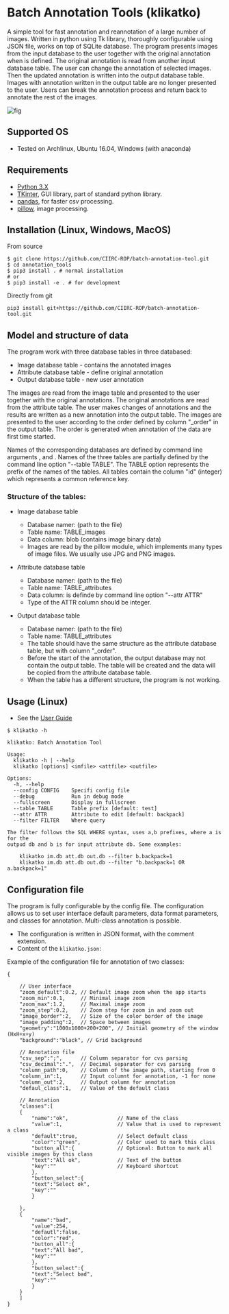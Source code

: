 # Batch Annotation Tools (klikatko)

A simple tool for fast annotation and reannotation of a large number of images. Written in python using Tk library, thoroughly configurable using JSON file, works on top of SQLite database. The program presents images from the input database to the user together with the original annotation when is defined. The original annotation is read from another input database table. The user can change the annotation of selected images. Then the updated annotation is written into the output database table. Images with annotation written in the output table are no longer presented to the user. Users can break the annotation process and return back to annotate the rest of the images.

![fig](fig/screencap.gif)

## Supported OS

- Tested on Archlinux, Ubuntu 16.04, Windows (with anaconda)

## Requirements

 - [Python 3.X](https://www.python.org)
 - [TKinter](https://docs.python.org/3.6/library/tkinter.html), GUI library,  part of standard python library.
 - [pandas](https://pandas.pydata.org/), for faster csv processing.
 - [pillow](http://python-pillow.org/), image processing.

## Installation (Linux, Windows, MacOS)

From source
```shell
$ git clone https://github.com/CIIRC-ROP/batch-annotation-tool.git
$ cd annotation_tools
$ pip3 install . # normal installation
# or
$ pip3 install -e . # for development
```

Directly from git
```shell
pip3 install git+https://github.com/CIIRC-ROP/batch-annotation-tool.git
```
## Model and structure of data

The program work with three database tables in three databased:

- Image database table - contains the annotated images
- Attribute database table - define original annotation
- Output database table - new user annotation 

The images are read from the image table and presented to the user together with the original annotations. The original annotations are read from the attribute table. The user makes changes of annotations and the results are written as a new annotation into the output table. The images are presented to the user according to the order defined by column "_order" in the output table. The order is generated when annotation of the data are first time started.

Names of the corresponding databases are defined by command line arguments <imfile>, <attfile> and <outfile>. Names of the three tables are partially defined by the command line option "--table TABLE". The TABLE option represents the prefix of the names of the tables. All tables contain the column "id" (integer) which represents a common reference key.

### Structure of the tables:

- Image database table
  - Database namer: <imfile> (path to the file)
  - Table name: TABLE_images
  - Data column: blob (contains image binary data)
  - Images are read by the pillow module, which implements many types of image files. We usually use JPG and PNG images.
    
- Attribute database table
  - Database namer: <attfile> (path to the file)
  - Table name: TABLE_attributes
  - Data column: is definde by command line option "--attr ATTR"
  - Type of the ATTR column should be integer.
    
- Output database table
  - Database namer: <outfile> (path to the file)
  - Table name: TABLE_attributes
  - The table should have the same structure as the attribute database table, but with column "_order".
  - Before the start of the annotation, the output database may not contain the output table. The table will be created and the data will be copied from the attribute database table.
  - When the table has a different structure, the program is not working.

## Usage (Linux)

- See the [User Guide](user_guide.md)

```
$ klikatko -h

klikatko: Batch Annotation Tool

Usage:
  klikatko -h | --help
  klikatko [options] <imfile> <attfile> <outfile>

Options:
  -h, --help
  --config CONFIG    Specifi config file
  --debug            Run in debug mode
  --fullscreen       Display in fullscreen
  --table TABLE      Table prefix [default: test]
  --attr ATTR        Attribute to edit [default: backpack]
  --filter FILTER    Where query

The filter follows the SQL WHERE syntax, uses a,b prefixes, where a is for the
outpud db and b is for input attribute db. Some examples:

    klikatko im.db att.db out.db --filter b.backpack=1
    klikatko im.db att.db out.db --filter "b.backpack=1 OR a.backpack=1"
```

## Configuration file

The program is fully configurable by the config file. 
The configuration allows us to set user interface default 
parameters, data format parameters, and classes for annotation. 
Multi-class annotation is possible.

- The configuration is written in JSON format, with the comment extension.
- Content of the `klikatko.json`:

Example of the configuration file for annotation of two classes:
```
{

    // User interface
    "zoom_default":0.2, // Default image zoom when the app starts
    "zoom_min":0.1,     // Minimal image zoom
    "zoom_max":1.2,     // Maximal image zoom
    "zoom_step":0.2,    // Zoom step for zoom in and zoom out
    "image_border":2,   // Size of the color border of the image
    "image_padding":2,  // Space between images
    "geometry":"1000x1000+200+200", // Initial geometry of the window (HxH+x+y)
    "background":"black", // Grid background

    // Annotation file
    "csv_sep":";",      // Column separator for cvs parsing
    "csv_decimal":".",  // Decimal separator for cvs parsing
    "column_path":0,    // Column of the image path, starting from 0
    "column_in":1,      // Input columnt for annotation, -1 for none
    "column_out":2,     // Output column for annotation
    "defaul_class":1,   // Value of the default class

    // Annotation
    "classes":[
	{
	    "name":"ok",                // Name of the class
	    "value":1,                  // Value that is used to represent a class
	    "default":true,             // Select default class
	    "color":"green",            // Color used to mark this class
	    "button_all":{              // Optional: Button to mark all visible images by this class
		"text":"All ok",            // Text of the button
		"key":""                    // Keyboard shortcut
	    },
	    "button_select":{
		"text":"Select ok",
		"key":""
	    }

	},
	{
	    "name":"bad",
	    "value":254,
	    "defautl":false,
	    "color":"red",
	    "button_all":{
		"text":"All bad",
		"key":""
	    },
	    "button_select":{
		"text":"Select bad",
		"key":""
	    }
	}
    ]
}

```

